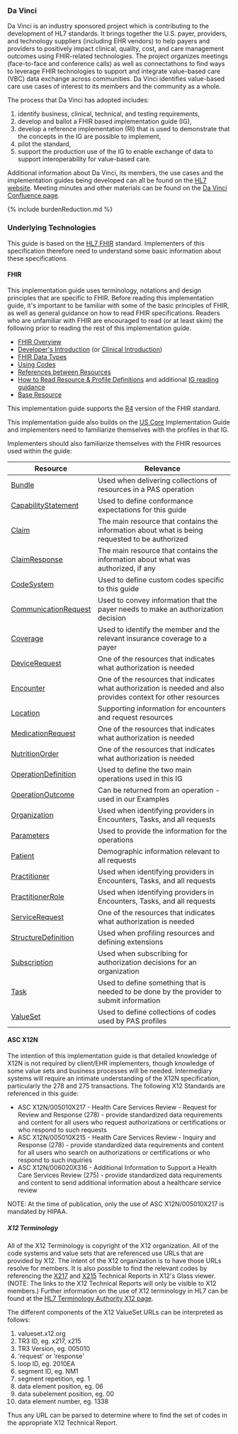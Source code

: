 ### Da Vinci
Da Vinci is an industry sponsored project which is contributing to the development of HL7 standards.  It brings together the U.S. payer, providers, and technology suppliers (including EHR vendors)  to help payers and providers to positively impact clinical, quality, cost, and care management outcomes using FHIR-related technologies. The project organizes meetings (face-to-face and conference calls) as well as connectathons to find ways to leverage FHIR technologies to support and integrate value-based care (VBC) data exchange across communities. Da Vinci identifies value-based care use cases of interest to its members and the community as a whole.

The process that Da Vinci has adopted includes: 
1. identify business, clinical, technical, and testing requirements, 
2. develop and ballot a FHIR based implementation guide (IG),
3. develop a reference implementation (RI) that is used to demonstrate that the concepts in the IG are possible to implement,
4. pilot the standard,
5. support the production use of the IG to enable exchange of data to support interoperability for value-based care.

Additional information about Da Vinci, its members, the use cases and the implementation guides being developed can all be found on the [HL7 website](http://www.hl7.org/about/davinci). Meeting minutes and other materials can be found on the [Da Vinci Confluence page](https://confluence.hl7.org/display/DVP).

{% include burdenReduction.md %}


### Underlying Technologies
This guide is based on the [HL7 FHIR]({{site.data.fhir.path}}index.html) standard.  Implementers of this specification therefore need to understand some basic information about these specifications.

#### FHIR
This implementation guide uses terminology, notations and design principles that are
specific to FHIR.  Before reading this implementation guide, it's important to be familiar with some of the basic principles of FHIR, as well as general guidance on how to read FHIR specifications.  Readers who are unfamiliar with FHIR are encouraged to read (or at least skim) the following prior to reading the rest of this implementation guide.

* [FHIR Overview]({{site.data.fhir.path}}overview.html)
* [Developer's Introduction]({{site.data.fhir.path}}overview-dev.html) (or [Clinical Introduction]({{site.data.fhir.path}}overview-clinical.html))
* [FHIR Data Types]({{site.data.fhir.path}}datatypes.html)
* [Using Codes]({{site.data.fhir.path}}terminologies.html)
* [References between Resources]({{site.data.fhir.path}}references.html)
* [How to Read Resource & Profile Definitions]({{site.data.fhir.path}}formats.html) and additional [IG reading guidance](https://build.fhir.org/ig/FHIR/ig-guidance/readingIgs.html)
* [Base Resource]({{site.data.fhir.path}}resource.html)

This implementation guide supports the [R4]({{site.data.fhir.path}}index.html) version of the FHIR standard.

This implementation guide also builds on the [US Core]({{site.data.fhir.hl7_fhir_us_core}}) Implementation Guide and implementers need to familiarize themselves with the profiles in that IG.

Implementers should also familiarize themselves with the FHIR resources used within the guide:

<table>
  <thead>
    <tr>
      <th>Resource</th>
      <th>Relevance</th>
    </tr>
  </thead>
  <tbody>
    <tr><td><a href="{{site.data.fhir.path}}bundle.html">Bundle</a></td><td>Used when delivering collections of resources in a PAS operation</td></tr>
    <tr><td><a href="{{site.data.fhir.path}}capabilitystatement.html">CapabilityStatement</a></td><td>Used to define conformance expectations for this guide</td></tr>
    <tr><td><a href="{{site.data.fhir.path}}claim.html">Claim</a></td><td>The main resource that contains the information about what is being requested to be authorized</td></tr>
    <tr><td><a href="{{site.data.fhir.path}}claimresponse.html">ClaimResponse</a></td><td>The main resource that contains the information about what was authorized, if any</td></tr>
    <tr><td><a href="{{site.data.fhir.path}}codesystem.html">CodeSystem</a></td><td>Used to define custom codes specific to this guide</td></tr>
    <tr><td><a href="{{site.data.fhir.path}}communicationrequest.html">CommunicationRequest</a></td><td>Used to convey information that the payer needs to make an authorization decision</td></tr>
    <tr><td><a href="{{site.data.fhir.path}}coverage.html">Coverage</a></td><td>Used to identify the member and the relevant insurance coverage to a payer</td></tr>
    <tr><td><a href="{{site.data.fhir.path}}devicerequest.html">DeviceRequest</a></td><td>One of the resources that indicates what authorization is needed</td></tr>
    <tr><td><a href="{{site.data.fhir.path}}encounter.html">Encounter</a></td><td>One of the resources that indicates what authorization is needed and also provides context for other resources</td></tr>
    <tr><td><a href="{{site.data.fhir.path}}location.html">Location</a></td><td>Supporting information for encounters and request resources</td></tr>
    <tr><td><a href="{{site.data.fhir.path}}medicationrequest.html">MedicationRequest</a></td><td>One of the resources that indicates what authorization is needed</td></tr>
    <tr><td><a href="{{site.data.fhir.path}}nutritionorder.html">NutritionOrder</a></td><td>One of the resources that indicates what authorization is needed</td></tr>
    <tr><td><a href="{{site.data.fhir.path}}operationdefinition.html">OperationDefinition</a></td><td>Used to define the two main operations used in this IG</td></tr>
    <tr><td><a href="{{site.data.fhir.path}}operationoutcome.html">OperationOutcome</a></td><td>Can be returned from an operation - used in our Examples</td></tr>
    <tr><td><a href="{{site.data.fhir.path}}organization.html">Organization</a></td><td>Used when identifying providers in Encounters, Tasks, and all requests</td></tr>
    <tr><td><a href="{{site.data.fhir.path}}parameters.html">Parameters</a></td><td>Used to provide the information for the operations</td></tr>
    <tr><td><a href="{{site.data.fhir.path}}patient.html">Patient</a></td><td>Demographic information relevant to all requests</td></tr>
    <tr><td><a href="{{site.data.fhir.path}}practitioner.html">Practitioner</a></td><td>Used when identifying providers in Encounters, Tasks, and all requests</td></tr>
    <tr><td><a href="{{site.data.fhir.path}}practitionerrole.html">PractitionerRole</a></td><td>Used when identifying providers in Encounters, Tasks, and all requests</td></tr>
    <tr><td><a href="{{site.data.fhir.path}}servicerequest.html">ServiceRequest</a></td><td>One of the resources that indicates what authorization is needed</td></tr>
    <tr><td><a href="{{site.data.fhir.path}}structuredefinition.html">StructureDefinition</a></td><td>Used when profiling resources and defining extensions</td></tr>
    <tr><td><a href="{{site.data.fhir.path}}subscription.html">Subscription</a></td><td>Used when subscribing for authorization decisions for an organization</td></tr>
    <tr><td><a href="{{site.data.fhir.path}}task.html">Task</a></td><td>Used to define something that is needed to be done by the provider to submit information</td></tr>
    <tr><td><a href="{{site.data.fhir.path}}valueset.html">ValueSet</a></td><td>Used to define collections of codes used by PAS profiles</td></tr>
  </tbody>
</table>



#### ASC X12N
The intention of this implementation guide is that detailed knowledge of X12N is not required by client/EHR implementers, though knowledge of some value sets and business processes will be needed. Intermediary systems will require an intimate understanding of the X12N specification, particularly the 278 and 275 transactions.  The following X12 Standards are referenced in this guide:

* ASC X12N/005010X217 - Health Care Services Review - Request for Review and Response (278) - provide standardized data requirements and content for all users who request authorizations or certifications or who respond to such requests 
* ASC X12N/005010X215 - Health Care Services Review - Inquiry and Response (278) - provide standardized data requirements and content for all users who search on authorizations or certifications or who respond to such inquiries
* ASC X12N/006020X316 - Additional Information to Support a Health Care Services Review (275) - provide standardized data requirements and content to send additional information about a healthcare service review

NOTE: At the time of publication, only the use of ASC X12N/005010X217 is mandated by HIPAA.

##### X12 Terminology

All of the X12 Terminology is copyright of the X12 organization.  All of the code systems and value sets that are referenced use URLs that are provided by X12.  The intent of the X12 organization is to have those URLs resolve for members.  It is also possible to find the relevant codes by referencing the [X217](https://x217-005010.x12.org/) and [X215](https://x215-005010.x12.org/) Technical Reports in X12's Glass viewer.  (NOTE: The links to the X12 Technical Reports will only be visible to X12 members.)  Further information on the use of X12 terminology in HL7 can be found at the [HL7 Terminology Authority X12 page](https://confluence.hl7.org/display/TA/X12).

The different components of the X12 ValueSet URLs can be interpreted as follows:

1. valueset.x12.org
2. TR3 ID, eg. x217, x215
3. TR3 Version, eg. 005010
4. 'request' or 'response'
5. loop ID, eg. 2010EA
6. segment ID, eg. NM1
7. segment repetition, eg. 1
8. data element position, eg. 06
9. data subelement position, eg. 00
9. data element number, eg. 1338

Thus any URL can be parsed to determine where to find the set of codes in the appropriate X12 Technical Report.
